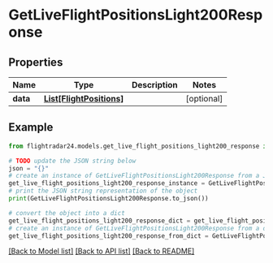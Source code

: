 # GetLiveFlightPositionsLight200Response


## Properties

Name | Type | Description | Notes
------------ | ------------- | ------------- | -------------
**data** | [**List[FlightPositions]**](FlightPositions.md) |  | [optional] 

## Example

```python
from flightradar24.models.get_live_flight_positions_light200_response import GetLiveFlightPositionsLight200Response

# TODO update the JSON string below
json = "{}"
# create an instance of GetLiveFlightPositionsLight200Response from a JSON string
get_live_flight_positions_light200_response_instance = GetLiveFlightPositionsLight200Response.from_json(json)
# print the JSON string representation of the object
print(GetLiveFlightPositionsLight200Response.to_json())

# convert the object into a dict
get_live_flight_positions_light200_response_dict = get_live_flight_positions_light200_response_instance.to_dict()
# create an instance of GetLiveFlightPositionsLight200Response from a dict
get_live_flight_positions_light200_response_from_dict = GetLiveFlightPositionsLight200Response.from_dict(get_live_flight_positions_light200_response_dict)
```
[[Back to Model list]](../README.md#documentation-for-models) [[Back to API list]](../README.md#documentation-for-api-endpoints) [[Back to README]](../README.md)


